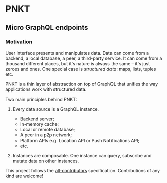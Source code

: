 # PNKT
## Micro GraphQL endpoints

### Motivation

User Interface presents and manipulates data. Data can come from a backend,
a local database, a peer, a third-party service. It can come from a
thousand different places, but it's nature is always the same – it's just zeroes and ones. One special case is *structured data*: maps, lists, tuples etc.

PNKT is a thin layer of abstraction on top of GraphQL that unifies the way
applications work with structured data.

Two main principles behind PNKT:

1. Every data source is a GraphQL instance.

    * Backend server;
    * In-memory cache;
    * Local or remote database;
    * A peer in a p2p network;
    * Platform APIs e.g. Location API or Push Notifications API;
    * etc.

2. Instances are composable. One instance can query, subscribe and mutate
   data on other instances.

<!-- ALL-CONTRIBUTORS-LIST:START - Do not remove or modify this section -->
<!-- prettier-ignore -->
<!-- ALL-CONTRIBUTORS-LIST:END -->

This project follows the [all-contributors](https://github.com/kentcdodds/all-contributors) specification. Contributions of any kind are welcome!
